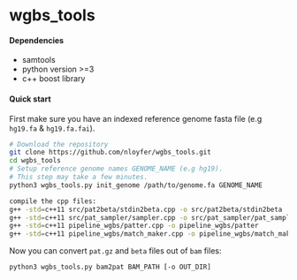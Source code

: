 # wgbs_tools

#### Dependencies
- samtools
- python version >=3
- c++ boost library


#### Quick start
First make sure you have an indexed reference genome fasta file (e.g `hg19.fa` & `hg19.fa.fai`).


```bash
# Download the repository
git clone https://github.com/nloyfer/wgbs_tools.git
cd wgbs_tools
# Setup reference genome names GENOME_NAME (e.g hg19).
# This step may take a few minutes.
python3 wgbs_tools.py init_genome /path/to/genome.fa GENOME_NAME

compile the cpp files:
g++ -std=c++11 src/pat2beta/stdin2beta.cpp -o src/pat2beta/stdin2beta
g++ -std=c++11 src/pat_sampler/sampler.cpp -o src/pat_sampler/pat_sample
g++ -std=c++11 pipeline_wgbs/patter.cpp -o pipeline_wgbs/patter
g++ -std=c++11 pipeline_wgbs/match_maker.cpp -o pipeline_wgbs/match_maker

```

Now you can convert `pat.gz` and `beta` files out of `bam` files:
```bash
python3 wgbs_tools.py bam2pat BAM_PATH [-o OUT_DIR]
```
